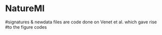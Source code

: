 # NatureMI

#signatures & newdata files are code done on Venet et al. which gave rise   
#to the figure codes 
